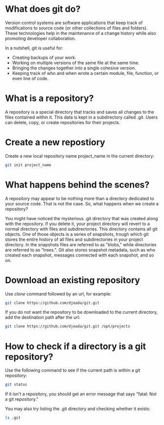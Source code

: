 <h1>What does git do?</h1>
Version control systems are software applications that keep track of modifications to source code (or other collections of files and folders).
These technologies help in the maintenance of a change history while also promoting developer collaboration.

In a nutshell, git is useful for: 

* Creating backups of your work.
* Working on multiple versions of the same file at the same time.
* Bringing the changes together into a single cohesive version.
* Keeping track of who and when wrote a certain module, file, function, or even line of code. 

<h1>What is a repository?</h1>
A repository is a special directory that tracks and saves all changes to the files contained within it. This data is kept in a subdirectory called .git. Users can delete, copy, or create repositories for their projects. 

<h1>Create a new repostiory</h1>

Create a new local repository name project_name in the current directory:

```bash
git init project_name
```

<h1>What happens behind the scenes?</h1>
A repository may appear to be nothing more than a directory dedicated to your source code. That is not the case. So, what happens when we create a repository? 

You might have noticed the mysterious .git directory that was created along with the repository. If you delete it, your project directory will revert to a normal directory with files and subdirectories. This directory contains all git objects. One of those objects is a series of snapshots, trough which git stores the entire history of all files and subdirectories in your project directory. In the snapshots files are referred to as "blobs," while directories are referred to as "trees.". 
Git also stores snapshot metadata, such as who created each snapshot, messages connected with each snapshot, and so on.

<h1>Download an existing repository</h1>

Use <i>clone</i> command followed by an url, for example:

```bash
git clone https://github.com/djeada/git.git
```

If you do not want the repository to be downloaded to the current directory, add the destination path after the url:

```bash
git clone https://github.com/djeada/git.git /opt/projects
```

<h1>How to check if a directory is a git repository?</h1>
Use the following command to see if the current path is within a git repository:

```bash
git status 
```

If it isn't a repository, you should get an error message that says "fatal: Not a git repository." 

You may also try listing the .git directory and checking whether it exists: 

```bash
ls .git
```
